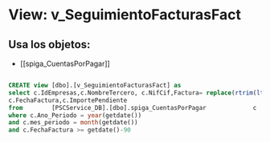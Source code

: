 # View: v_SeguimientoFacturasFact

## Usa los objetos:
- [[spiga_CuentasPorPagar]]

```sql

CREATE view [dbo].[v_SeguimientoFacturasFact] as
select c.IdEmpresas,c.NombreTercero, c.NifCif,Factura= replace(rtrim(ltrim(c.Factura)),' ' ,''),c.DescripcionMoneda,c.TotalFactura ,c.IdTerceros ,c.DescripcionSituacionEfectos,
c.FechaFactura,c.ImportePendiente
from		[PSCService_DB].[dbo].spiga_CuentasPorPagar 			c
where c.Ano_Periodo = year(getdate())
and c.mes_periodo = month(getdate())
and c.FechaFactura >= getdate()-90

```
